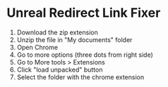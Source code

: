 # Unreal Redirect Link Fixer

1. Download the zip extension
2. Unzip the file in "My documents" folder
3. Open Chrome
4. Go to more options (three dots from right side)
5. Go to More tools > Extensions
6. Click "load unpacked" button
7. Select the folder with the chrome extension